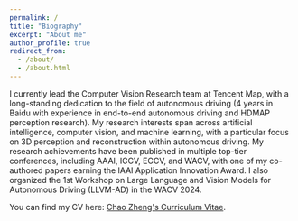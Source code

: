 ```yaml
---
permalink: /
title: "Biography"
excerpt: "About me"
author_profile: true
redirect_from: 
  - /about/
  - /about.html
---
```

I currently lead the Computer Vision Research team at Tencent Map, with a long-standing dedication to the field of autonomous driving (4 years in Baidu with experience in end-to-end autonomous driving and HDMAP perception research). My research interests span across artificial intelligence, computer vision, and machine learning, with a particular focus on 3D perception and reconstruction within autonomous driving. My research achievements have been published in multiple top-tier conferences, including AAAI, ICCV, ECCV, and WACV, with one of my co-authored papers earning the IAAI Application Innovation Award. I also organized the 1st Workshop on Large Language and Vision Models for Autonomous Driving (LLVM-AD) in the WACV 2024.

You can find my CV here: [Chao Zheng's Curriculum Vitae](./cv.md).
